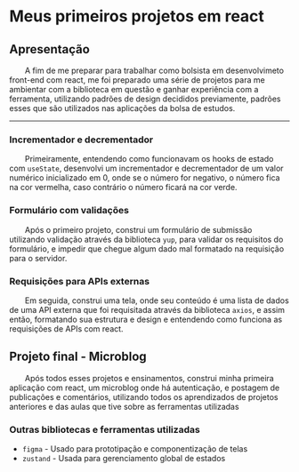 # Meus primeiros projetos em react

## Apresentação

&emsp;&emsp;A fim de me preparar para trabalhar como bolsista em desenvolvimeto front-end com react, me foi preparado uma série de projetos para me ambientar com a biblioteca em questão e ganhar experiência com a ferramenta, utilizando padrões de design decididos previamente, padrões esses que são utilizados nas aplicações da bolsa de estudos.

<hr>

### Incrementador e decrementador

&emsp;&emsp;Primeiramente, entendendo como funcionavam os hooks de estado com `useState`, desenvolvi um incrementador e decrementador de um valor numérico inicializado em 0, onde se o número for negativo, o número fica na cor vermelha, caso contrário o número ficará na cor verde.

### Formulário com validações

&emsp;&emsp;Após o primeiro projeto, construi um formulário de submissão utilizando validação através da biblioteca `yup`, para validar os requisitos do formulário, e impedir que chegue algum dado mal formatado na requisição para o servidor.

### Requisições para APIs externas

&emsp;&emsp;Em seguida, construi uma tela, onde seu conteúdo é uma lista de dados de uma API externa que foi requisitada através da biblioteca `axios`, e assim então, formatando sua estrutura e design e entendendo como funciona as requisições de APIs com react.

## Projeto final - Microblog

&emsp;&emsp;Após todos esses projetos e ensinamentos, construi minha primeira aplicação com react, um microblog onde há autenticação, e postagem de publicações e comentários, utilizando todos os aprendizados de projetos anteriores e das aulas que tive sobre as ferramentas utilizadas

### Outras bibliotecas e ferramentas utilizadas

- `figma` - Usado para prototipação e componentização de telas
- `zustand` - Usada para gerenciamento global de estados
